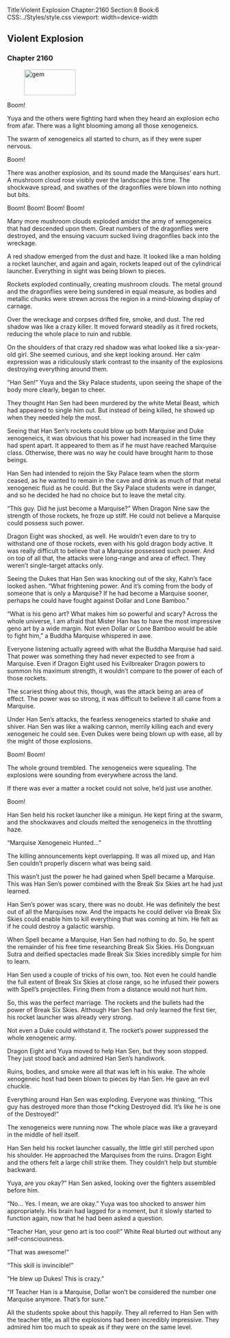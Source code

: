 Title:Violent Explosion 
Chapter:2160 
Section:8 
Book:6 
CSS:../Styles/style.css 
viewport: width=device-width
  
## Violent Explosion
### Chapter 2160 
<figure>
	<img src="../Images/gem.gif" alt="gem" id="gem" width="120" height="60" />
</figure>
  

  
  Boom!

Yuya and the others were fighting hard when they heard an explosion echo from afar. There was a light blooming among all those xenogeneics.

The swarm of xenogeneics all started to churn, as if they were super nervous.

Boom!

There was another explosion, and its sound made the Marquises’ ears hurt. A mushroom cloud rose visibly over the landscape this time. The shockwave spread, and swathes of the dragonflies were blown into nothing but bits.

Boom! Boom! Boom! Boom!

Many more mushroom clouds exploded amidst the army of xenogeneics that had descended upon them. Great numbers of the dragonflies were destroyed, and the ensuing vacuum sucked living dragonflies back into the wreckage.

A red shadow emerged from the dust and haze. It looked like a man holding a rocket launcher, and again and again, rockets leaped out of the cylindrical launcher. Everything in sight was being blown to pieces.

Rockets exploded continually, creating mushroom clouds. The metal ground and the dragonflies were being sundered in equal measure, as bodies and metallic chunks were strewn across the region in a mind-blowing display of carnage.

Over the wreckage and corpses drifted fire, smoke, and dust. The red shadow was like a crazy killer. It moved forward steadily as it fired rockets, reducing the whole place to ruin and rubble.

On the shoulders of that crazy red shadow was what looked like a six-year-old girl. She seemed curious, and she kept looking around. Her calm expression was a ridiculously stark contrast to the insanity of the explosions destroying everything around them.

“Han Sen!” Yuya and the Sky Palace students, upon seeing the shape of the body more clearly, began to cheer.

They thought Han Sen had been murdered by the white Metal Beast, which had appeared to single him out. But instead of being killed, he showed up when they needed help the most.

Seeing that Han Sen’s rockets could blow up both Marquise and Duke xenogeneics, it was obvious that his power had increased in the time they had spent apart. It appeared to them as if he must have reached Marquise class. Otherwise, there was no way he could have brought harm to those beings.

Han Sen had intended to rejoin the Sky Palace team when the storm ceased, as he wanted to remain in the cave and drink as much of that metal xenogeneic fluid as he could. But the Sky Palace students were in danger, and so he decided he had no choice but to leave the metal city.

“This guy. Did he just become a Marquise?” When Dragon Nine saw the strength of those rockets, he froze up stiff. He could not believe a Marquise could possess such power.

Dragon Eight was shocked, as well. He wouldn’t even dare to try to withstand one of those rockets, even with his gold dragon body active. It was really difficult to believe that a Marquise possessed such power. And on top of all that, the attacks were long-range and area of effect. They weren’t single-target attacks only.

Seeing the Dukes that Han Sen was knocking out of the sky, Kahn’s face looked ashen. “What frightening power. And it’s coming from the body of someone that is only a Marquise? If he had become a Marquise sooner, perhaps he could have fought against Dollar and Lone Bamboo.”

“What is his geno art? What makes him so powerful and scary? Across the whole universe, I am afraid that Mister Han has to have the most impressive geno art by a wide margin. Not even Dollar or Lone Bamboo would be able to fight him,” a Buddha Marquise whispered in awe.

Everyone listening actually agreed with what the Buddha Marquise had said. That power was something they had never expected to see from a Marquise. Even if Dragon Eight used his Evilbreaker Dragon powers to summon his maximum strength, it wouldn’t compare to the power of each of those rockets.

The scariest thing about this, though, was the attack being an area of effect. The power was so strong, it was difficult to believe it all came from a Marquise.

Under Han Sen’s attacks, the fearless xenogeneics started to shake and shiver. Han Sen was like a walking cannon, merrily killing each and every xenogeneic he could see. Even Dukes were being blown up with ease, all by the might of those explosions.

Boom! Boom!

The whole ground trembled. The xenogeneics were squealing. The explosions were sounding from everywhere across the land.

If there was ever a matter a rocket could not solve, he’d just use another.

Boom!

Han Sen held his rocket launcher like a minigun. He kept firing at the swarm, and the shockwaves and clouds melted the xenogeneics in the throttling haze.

“Marquise Xenogeneic Hunted…”

The killing announcements kept overlapping. It was all mixed up, and Han Sen couldn’t properly discern what was being said.

This wasn’t just the power he had gained when Spell became a Marquise. This was Han Sen’s power combined with the Break Six Skies art he had just learned.

Han Sen’s power was scary, there was no doubt. He was definitely the best out of all the Marquises now. And the impacts he could deliver via Break Six Skies could enable him to kill everything that was coming at him. He felt as if he could destroy a galactic warship.

When Spell became a Marquise, Han Sen had nothing to do. So, he spent the remainder of his free time researching Break Six Skies. His Dongxuan Sutra and deified spectacles made Break Six Skies incredibly simple for him to learn.

Han Sen used a couple of tricks of his own, too. Not even he could handle the full extent of Break Six Skies at close range, so he infused their powers with Spell’s projectiles. Firing them from a distance would not hurt him.

So, this was the perfect marriage. The rockets and the bullets had the power of Break Six Skies. Although Han Sen had only learned the first tier, his rocket launcher was already very strong.

Not even a Duke could withstand it. The rocket’s power suppressed the whole xenogeneic army.

Dragon Eight and Yuya moved to help Han Sen, but they soon stopped. They just stood back and admired Han Sen’s handiwork.

Ruins, bodies, and smoke were all that was left in his wake. The whole xenogeneic host had been blown to pieces by Han Sen. He gave an evil chuckle.

Everything around Han Sen was exploding. Everyone was thinking, “This guy has destroyed more than those f*cking Destroyed did. It’s like he is one of the Destroyed!”

The xenogeneics were running now. The whole place was like a graveyard in the middle of hell itself.

Han Sen held his rocket launcher casually, the little girl still perched upon his shoulder. He approached the Marquises from the ruins. Dragon Eight and the others felt a large chill strike them. They couldn’t help but stumble backward.

Yuya, are you okay?” Han Sen asked, looking over the fighters assembled before him.

“No… Yes. I mean, we are okay.” Yuya was too shocked to answer him appropriately. His brain had lagged for a moment, but it slowly started to function again, now that he had been asked a question.

“Teacher Han, your geno art is too cool!” White Real blurted out without any self-consciousness.

“That was awesome!”

“This skill is invincible!”

“He blew up Dukes! This is crazy.”

“If Teacher Han is a Marquise, Dollar won’t be considered the number one Marquise anymore. That’s for sure.”

All the students spoke about this happily. They all referred to Han Sen with the teacher title, as all the explosions had been incredibly impressive. They admired him too much to speak as if they were on the same level.
